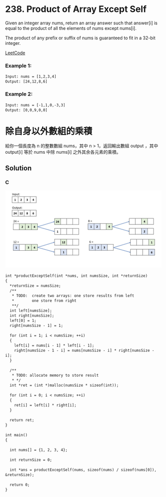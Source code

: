 # 238. Product of Array Except Self
Given an integer array nums, return an array answer such that answer[i] is equal to the product of all the elements of nums except nums[i].

The product of any prefix or suffix of nums is guaranteed to fit in a 32-bit integer.

[LeetCode](https://leetcode.com/problems/product-of-array-except-self)

### Example 1:
```
Input: nums = [1,2,3,4]
Output: [24,12,8,6]
```

### Example 2:
```
Input: nums = [-1,1,0,-3,3]
Output: [0,0,9,0,0]
```
#  除自身以外數組的乘積
給你一個長度為 n 的整數數組 nums，其中 n > 1，返回輸出數組 output ，其中 output[i] 等於 nums 中除 nums[i] 之外其余各元素的乘積。

## Solution  


### C

<img src="img/238.jpg" width = "800"/>

```
int *productExceptSelf(int *nums, int numsSize, int *returnSize)
{
  *returnSize = numsSize;
  /**
   * TODO:  create two arrays: one store results from left
   *        one store from right
   **/
  int left[numsSize];
  int right[numsSize];
  left[0] = 1;
  right[numsSize - 1] = 1;

  for (int i = 1; i < numsSize; ++i)
  {
    left[i] = nums[i - 1] * left[i - 1];
    right[numsSize - 1 - i] = nums[numsSize - i] * right[numsSize - i];
  }

  /**
   * TODO: allocate memory to store result 
   * */
  int *ret = (int *)malloc(numsSize * sizeof(int));

  for (int i = 0; i < numsSize; ++i)
  {
    ret[i] = left[i] * right[i];
  }

  return ret;
}

int main()
{

  int nums[] = {1, 2, 3, 4};

  int returnSize = 0;

  int *ans = productExceptSelf(nums, sizeof(nums) / sizeof(nums[0]), &returnSize);

  return 0;
}
```


